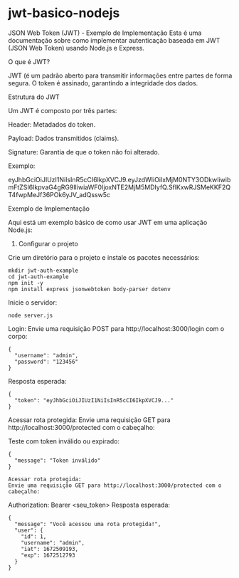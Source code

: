 # jwt-basico-nodejs
JSON Web Token (JWT) - Exemplo de Implementação
Esta é uma documentação sobre como implementar autenticação baseada em JWT (JSON Web Token) usando Node.js e Express.

O que é JWT?

JWT (é um padrão aberto para transmitir informações entre partes de forma segura. O token é assinado, garantindo a integridade dos dados.

Estrutura do JWT

Um JWT é composto por três partes:

Header: Metadados do token.

Payload: Dados transmitidos (claims).

Signature: Garantia de que o token não foi alterado.

Exemplo:

eyJhbGciOiJIUzI1NiIsInR5cCI6IkpXVCJ9.eyJzdWIiOiIxMjM0NTY3ODkwIiwibmFtZSI6IkpvaG4gRG9lIiwiaWF0IjoxNTE2MjM5MDIyfQ.SflKxwRJSMeKKF2QT4fwpMeJf36POk6yJV_adQssw5c

Exemplo de Implementação

Aqui está um exemplo básico de como usar JWT em uma aplicação Node.js:

1. Configurar o projeto

Crie um diretório para o projeto e instale os pacotes necessários:
```
mkdir jwt-auth-example
cd jwt-auth-example
npm init -y
npm install express jsonwebtoken body-parser dotenv
```
Inicie o servidor:
```
node server.js
```
Login:
Envie uma requisição POST para http://localhost:3000/login com o corpo:
```
{
  "username": "admin",
  "password": "123456"
}
```
Resposta esperada:
```
{
  "token": "eyJhbGciOiJIUzI1NiIsInR5cCI6IkpXVCJ9..."
}
```
Acessar rota protegida:
Envie uma requisição GET para http://localhost:3000/protected com o cabeçalho:

Teste com token inválido ou expirado:
```
{
  "message": "Token inválido"
}

Acessar rota protegida:
Envie uma requisição GET para http://localhost:3000/protected com o cabeçalho:
```
Authorization: Bearer <seu_token>
Resposta esperada:
```
{
  "message": "Você acessou uma rota protegida!",
  "user": {
    "id": 1,
    "username": "admin",
    "iat": 1672509193,
    "exp": 1672512793
  }
}
```